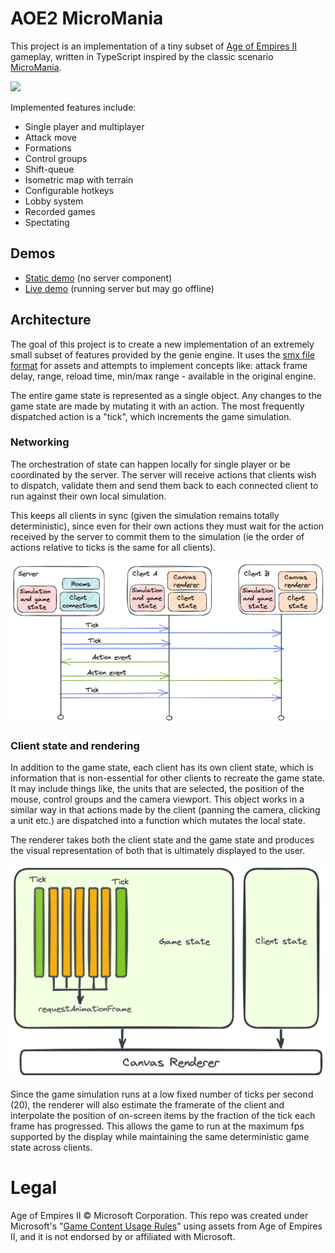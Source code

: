 # AOE2 MicroMania

This project is an implementation of a tiny subset of [Age of Empires II](https://en.wikipedia.org/wiki/Age_of_Empires_II) gameplay, written in TypeScript
inspired by the classic scenario [MicroMania](https://www.voobly.com/gamemods/mod/475/MicroMania).

![](docs/demo.gif)

Implemented features include:

* Single player and multiplayer
* Attack move
* Formations
* Control groups
* Shift-queue
* Isometric map with terrain
* Configurable hotkeys
* Lobby system
* Recorded games
* Spectating

## Demos

* [Static demo](https://micromania-aoe2.github.io/) (no server component)
* [Live demo](https://main-bvxea6i-5gx6ejvclv6ua.au.platformsh.site/) (running server but may go offline)

## Architecture

The goal of this project is to create a new implementation of an extremely small subset
of features provided by the genie engine. It uses the [smx file format](https://github.com/Sam152/genie-smx)
for assets and attempts to implement concepts like: attack frame delay, range, reload time, min/max range -
available in the original engine.

The entire game state is represented as a single object. Any changes to the game state are made by mutating it
with an action. The most frequently dispatched action is a "tick", which increments the game simulation.

### Networking

The orchestration of state can happen locally for single player or be coordinated by the server. The server
will receive actions that clients wish to dispatch, validate them and send them back to each connected client
to run against their own local simulation.

This keeps all clients in sync (given the simulation remains totally deterministic), since even for their own actions
they must wait for the action received by the server to commit them to the simulation (ie the order of actions
relative to ticks is the same for all clients).

![](docs/networking.png)

### Client state and rendering

In addition to the game state, each client has its own client state, which is information that is non-essential
for other clients to recreate the game state. It may include things like, the units that are selected, the position
of the mouse, control groups and the camera viewport. This object works in a similar way in that actions made by the client
(panning the camera, clicking a unit etc.) are dispatched into a function which mutates the local state.

The renderer takes both the client state and the game state and produces the visual representation of both
that is ultimately displayed to the user.

![](docs/rendering.png)

Since the game simulation runs at a low fixed number of ticks per second (20), the renderer will also estimate the
framerate of the client and interpolate the position of on-screen items by the fraction of the tick each frame has
progressed. This allows the game to run at the maximum fps supported by the display while maintaining the same deterministic
game state across clients.


# Legal

Age of Empires II © Microsoft Corporation. This repo was created under Microsoft's "[Game Content Usage Rules](https://www.xbox.com/en-us/developers/rules)" using assets from Age of Empires II, and it is not endorsed by or affiliated with Microsoft.  

